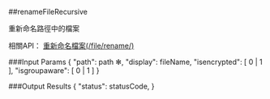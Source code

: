 ##renameFileRecursive

重新命名路徑中的檔案

相關API：
[重新命名檔案(/file/rename/)](https://creative.asuscloud.com/content/?p=ffoperation&index=4&len=8&id=7&cid=8)

###Input Params
	{
		"path": path ✻,
		"display": fileName,
		"isencrypted": [ 0 | 1 ],
		"isgroupaware": [ 0 | 1 ]
	}

###Output Results
	{
		"status": statusCode,
	}